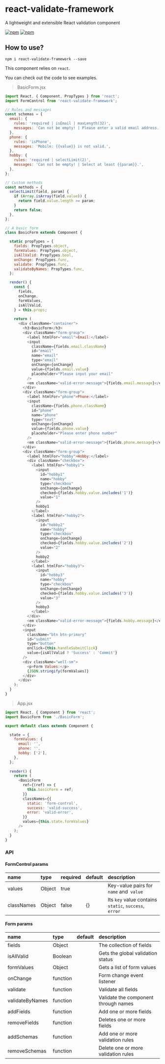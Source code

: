 # react-validate-framework

A lightweight and extensible React validation component

[![npm](https://img.shields.io/npm/v/react-validate-framework.svg?style=flat-square)](https://www.npmjs.com/package/react-validate-framework)
[![npm](https://img.shields.io/npm/dt/react-validate-framework.svg?style=flat-square)](https://github.com/MinJieLiu/react-validate-framework)

## How to use?

    npm i react-validate-framework --save

This component relies on `react`.

You can check out the code to see examples.

> BasicForm.jsx

```js
import React, { Component, PropTypes } from 'react';
import FormControl from 'react-validate-framework';

// Rules and messages
const schemas = {
  email: {
    rules: 'required | isEmail | maxLength(32)',
    messages: 'Can not be empty! | Please enter a valid email address. | Can not exceed {{param}} characters.',
  },
  phone: {
    rules: 'isPhone',
    messages: 'Mobile: {{value}} is not valid.',
  },
  hobby: {
    rules: 'required | selectLimit(2)',
    messages: 'Can not be empty! | Select at least {{param}}.',
  },
};

// Custom methods
const methods = {
  selectLimit(field, param) {
    if (Array.isArray(field.value)) {
      return field.value.length >= param;
    }
    return false;
  },
};

// A basic form
class BasicForm extends Component {

  static propTypes = {
    fields: PropTypes.object,
    formValues: PropTypes.object,
    isAllValid: PropTypes.bool,
    onChange: PropTypes.func,
    validate: PropTypes.func,
    validateByNames: PropTypes.func,
  };

  render() {
    const {
      fields,
      onChange,
      formValues,
      isAllValid,
    } = this.props;
    
    return (
      <div className="container">
        <h3>BasicForm</h3>
        <div className="form-group">
          <label htmlFor="email">Email:</label>
          <input
            className={fields.email.className}
            id="email"
            name="email"
            type="email"
            onChange={onChange}
            value={fields.email.value}
            placeholder="Please input your email"
          />
          <em className="valid-error-message">{fields.email.message}</em>
        </div>
        <div className="form-group">
          <label htmlFor="phone">Phone:</label>
          <input
            className={fields.phone.className}
            id="phone"
            name="phone"
            type="text"
            onChange={onChange}
            value={fields.phone.value}
            placeholder="Please enter phone number"
          />
          <em className="valid-error-message">{fields.phone.message}</em>
        </div>
        <div className="form-group">
          <label htmlFor="hobby">Hobby:</label>
          <div className="checkbox">
            <label htmlFor="hobby1">
              <input
                id="hobby1"
                name="hobby"
                type="checkbox"
                onChange={onChange}
                checked={fields.hobby.value.includes('1')}
                value="1"
              />
              hobby1
            </label>
            <label htmlFor="hobby2">
              <input
                id="hobby2"
                name="hobby"
                type="checkbox"
                onChange={onChange}
                checked={fields.hobby.value.includes('2')}
                value="2"
              />
              hobby2
            </label>
            <label htmlFor="hobby3">
              <input
                id="hobby3"
                name="hobby"
                type="checkbox"
                onChange={onChange}
                checked={fields.hobby.value.includes('3')}
                value="3"
              />
              hobby3
            </label>
          </div>
          <em className="valid-error-message">{fields.hobby.message}</em>
        </div>
        <input
          className="btn btn-primary"
          id="submit"
          type="button"
          onClick={this.handleSubmitClick}
          value={isAllValid ? 'Success' : 'Commit'}
        />
        <div className="well-sm">
          <p>Form Values:</p>
          {JSON.stringify(formValues)}
        </div>
      </div>
    );
  }
}

```

> App.jsx

```js
import React, { Component } from 'react';
import BasicForm from './BasicForm';

export default class extends Component {

  state = {
    formValues: {
      email: '',
      phone: '',
      hobby: ['2'],
    },
  };
  
  render() {
    return (
      <BasicForm
        ref={(ref) => {
          this.basicForm = ref;
        }}
        classNames={{
          static: 'form-control',
          success: 'valid-success',
          error: 'valid-error',
        }}
        values={this.state.formValues}
      />
    );
  }
}

```

### API

#### FormControl params

| name | type | required | default | description |
| :- | :- | :- | :- | :- |
| values | Object | true | | Key-value pairs for `name` and` value` |
| classNames | Object | false | {} | Its `key` value contains` static`, `success`,` error` |

#### Form params

| name | type | default | description |
| :- | :- | :- | :- |
| fields | Object | | The collection of fields |
| isAllValid | Boolean | | Gets the global validation status |
| formValues | Object | | Gets a list of form values |
| onChange | function | | Form change event listener |
| validate | function | | Validate all fields |
| validateByNames | function | | Validate the component through names |
| addFields | function | | Add one or more fields |
| removeFields | function | | Deletes one or more fields |
| addSchemas | function | | Add one or more validation rules |
| removeSchemas | function | | Delete one or more validation rules |
